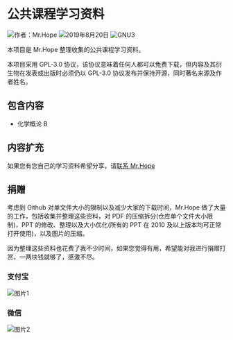 # 公共课程学习资料

![作者：Mr.Hope](https://img.shields.io/badge/作者-Mr.Hope-blue.svg) ![2019年8月20日](https://img.shields.io/badge/最后编辑于-2019年8月20日-success.svg) ![GNU3](https://img.shields.io/badge/LICENSE-GNU3-red.svg)

本项目是 Mr.Hope 整理收集的公共课程学习资料。

本项目采用 GPL-3.0 协议，该协议意味着任何人都可以免费下载，但内容及其衍生物在发表或出版时必须仍以 GPL-3.0 协议发布并保持开源，同时著名来源及作者姓名。

## 包含内容

- 化学概论 B

## 内容扩充

如果您有您自己的学习资料希望分享，请[联系 Mr.Hope](http://wpa.qq.com/msgrd?v=3&uin=1178522294&site=qq&menu=yes)

## 捐赠

考虑到 Github 对单文件大小的限制以及减少大家的下载时间，Mr.Hope 做了大量的工作，包括收集并整理这些资料，对 PDF 的压缩拆分(仓库单个文件大小限制)，PPT 的修改、整理以及大小优化(所有的 PPT 在 2010 及以上版本均可正常打开使用)，以及图片的压缩。

因为整理这些资料也花费了我不少时间，如果您觉得有用，希望能对我进行捐赠打赏，一两块钱就够了，感激不尽。

### 支付宝

![图片1](https://raw.githubusercontent.com/Mister-Hope/publicCourse/master/donate/Alipay.png)

### 微信

![图片2](https://raw.githubusercontent.com/Mister-Hope/publicCourse/master/donate/Wechat.png)
